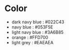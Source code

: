 # Color

-   dark navy blue : #022C43
-   navy blue : #053F5E
-   light navy blue : #3A6B85
-   orange : #FFD700
-   light grey : #EAEAEA
